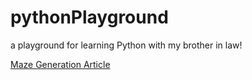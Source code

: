 # pythonPlayground
a playground for learning Python with my brother in law!

[Maze Generation Article](https://medium.com/swlh/fun-with-python-1-maze-generator-931639b4fb7e)
